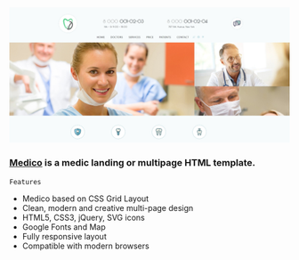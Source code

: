 
<img src="preview/pic.jpg">

### [Medico](https://medicoo.vercel.app/) is a medic landing or multipage HTML template. ###

```
Features
```

- Medico based on CSS Grid Layout
- Clean, modern and creative multi-page design
- HTML5, CSS3, jQuery, SVG icons 
- Google Fonts and Map
- Fully responsive layout
- Compatible with modern browsers
